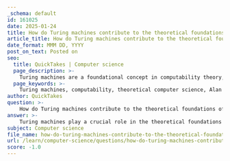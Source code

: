 ```yaml
---
_schema: default
id: 161025
date: 2025-01-24
title: How do Turing machines contribute to the theoretical foundations of computability?
article_title: How do Turing machines contribute to the theoretical foundations of computability?
date_format: MMM DD, YYYY
post_on_text: Posted on
seo:
  title: QuickTakes | Computer science
  page_description: >-
    Turing machines are a foundational concept in computability theory, providing a formal framework for defining computable functions and exploring the limits of computation. Introduced by Alan Turing, they influence modern computing, algorithm efficiency, and theories in complexity, decidability, and undecidability.
  page_keywords: >-
    Turing machines, computability, theoretical computer science, Alan Turing, computable functions, universal Turing machine, complexity theory, decidability, undecidability, Halting Problem, modern computing, algorithm efficiency, artificial intelligence, programming languages, computer architecture
author: QuickTakes
question: >-
    How do Turing machines contribute to the theoretical foundations of computability?
answer: >-
    Turing machines play a crucial role in the theoretical foundations of computability, primarily through their ability to formalize the concept of computation itself. Alan Turing introduced the Turing machine in his seminal 1936 paper "On Computable Numbers," where he proposed a simple abstract machine that manipulates symbols on a tape according to a set of predefined rules. This model serves several important purposes in the field of computer science and mathematics:\n\n1. **Definition of Computable Functions**: Turing machines provide a formal framework for defining what it means for a function to be computable. A function is considered computable if there exists a Turing machine that can compute it. This concept is foundational in understanding the limits of what can be computed algorithmically.\n\n2. **Universal Computation**: Turing introduced the idea of a universal Turing machine, which can simulate any other Turing machine. This concept laid the groundwork for the modern understanding of computers as universal machines capable of performing any computation that can be described algorithmically, given the appropriate input and instructions.\n\n3. **Basis for Complexity Theory**: The study of Turing machines has led to the development of complexity theory, which classifies problems based on the resources required to solve them, such as time and space. This classification helps in understanding the efficiency of algorithms and the inherent difficulty of computational problems.\n\n4. **Decidability and Undecidability**: Turing machines are instrumental in exploring the concepts of decidable and undecidable problems. For instance, Turing proved that certain problems, such as the Halting Problem, are undecidable, meaning that no Turing machine can determine, in all cases, whether a given program will halt or run indefinitely. This has profound implications for the limits of computation.\n\n5. **Foundation for Modern Computing**: The principles established by Turing machines have influenced the design of modern programming languages and computer architectures. The idea that programmable instructions can be stored and executed by a machine is a direct extension of Turing's original concepts.\n\nIn summary, Turing machines are fundamental to the theoretical underpinnings of computability, providing a clear and rigorous framework for understanding what can be computed, how efficiently it can be done, and the limitations of computation itself. Turing's work not only shaped the field of computer science but also laid the groundwork for advancements in artificial intelligence, cryptography, and algorithm development.
subject: Computer science
file_name: how-do-turing-machines-contribute-to-the-theoretical-foundations-of-computability.md
url: /learn/computer-science/questions/how-do-turing-machines-contribute-to-the-theoretical-foundations-of-computability
score: -1.0
---
```


&nbsp;
